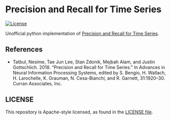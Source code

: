 # Precision and Recall for Time Series

[![License](https://img.shields.io/badge/License-Apache%202.0-blue.svg)](https://opensource.org/licenses/Apache-2.0)

Unofficial python implementation of [Precision and Recall for Time Series](https://papers.nips.cc/paper/2018/file/8f468c873a32bb0619eaeb2050ba45d1-Paper.pdf).

## References
* Tatbul, Nesime, Tae Jun Lee, Stan Zdonik, Mejbah Alam, and Justin Gottschlich. 2018. “Precision and Recall for Time Series.” In Advances in Neural Information Processing Systems, edited by S. Bengio, H. Wallach, H. Larochelle, K. Grauman, N. Cesa-Bianchi, and R. Garnett, 31:1920–30. Curran Associates, Inc.

## LICENSE
This repository is Apache-style licensed, as found in the [LICENSE file](LICENSE).

